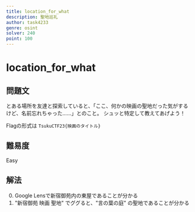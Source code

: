 ```yaml
---
title: location_for_what
description: 聖地巡礼
author: task4233
genre: osint
solver: 240
point: 100
---
```


# location_for_what
## 問題文
とある場所を友達と探索していると、「ここ、何かの映画の聖地だった気がするけど、名前忘れちゃった......」とのこと。
シュッと特定して教えてあげよう！

Flagの形式は `TsukuCTF23{映画のタイトル}` 

## 難易度
Easy

## 解法
0. Google Lensで新宿御苑内の東屋であることが分かる
1. "新宿御苑 映画 聖地" でググると、"言の葉の庭" の聖地であることが分かる
